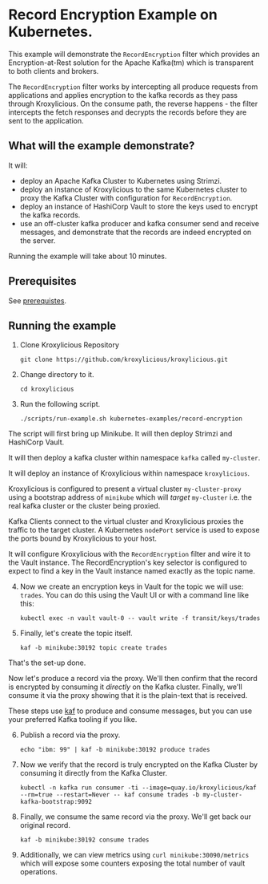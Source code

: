 # Record Encryption Example on Kubernetes.

This example will demonstrate the `RecordEncryption` filter which provides an Encryption-at-Rest solution for the
Apache Kafka(tm) which is transparent to both clients and brokers.

The `RecordEncryption` filter works by intercepting all produce requests from applications and applies encryption to
the kafka records as they pass through Kroxylicious. On the consume path, the reverse happens - the filter intercepts the fetch responses and decrypts the records before they are sent to the application.


## What will the example demonstrate?

It will:

* deploy an Apache Kafka Cluster to Kubernetes using Strimzi.
* deploy an instance of Kroxylicious to the same Kubernetes cluster  to proxy the Kafka Cluster with configuration for
  `RecordEncryption`.
* deploy an instance of HashiCorp Vault to store the keys used to encrypt the kafka records.
* use an off-cluster kafka producer and kafka consumer send and receive messages, and demonstrate
  that the records are indeed encrypted on the server.

Running the example will take about 10 minutes.

## Prerequisites

See [prerequistes](../README.md#prerequisites-to-run-the-kubernetes-examples).

## Running the example

1. Clone Kroxylicious Repository
    ```shell { prompt="We're going to demonstrate the Record Encryption feature of Kroxylicious. Let's start by cloning the repo." }
    git clone https://github.com/kroxylicious/kroxylicious.git
    ```
1. Change directory to it. 
    ```shell
    cd kroxylicious
    ```
1. Run the following script.
    ```shell { prompt="Now let's bring up minikube and install strimzi and vault. The script will also create a kafka cluster and deploy kroxylicious." }
    ./scripts/run-example.sh kubernetes-examples/record-encryption
    ```

The script will first bring up Minikube. It will then deploy Strimzi and HashiCorp Vault.

It will then deploy a kafka cluster within namespace `kafka` called `my-cluster`.

It will deploy an instance of Kroxylicious within namespace `kroxylicious`. 

Kroxylicious is configured  to present a virtual cluster `my-cluster-proxy` using a bootstrap address of `minikube`
which will _target_ `my-cluster` i.e. the real kafka cluster or the cluster being proxied.

Kafka Clients connect to the virtual cluster and Kroxylicious proxies the traffic to the target cluster.
A Kubernetes `nodePort` service is used to expose the ports bound by Kroxylicious to your host.

It will configure Kroxylicious with the `RecordEncryption` filter and wire it to the Vault instance. The
RecordEncryption's key selector is configured to expect to find a key in the Vault instance named exactly
as the topic name.

4. Now we create an encryption keys in Vault for the topic we will use: `trades`.  You can do this using the Vault
   UI or with a command line like this:
    ```shell { prompt="Now let's create an encryption key within vault.  This'll be used to encypt messages sent to the topic of the same name." }
    kubectl exec -n vault vault-0 -- vault write -f transit/keys/trades
    ```
4. Finally, let's create the topic itself.
    ```shell { prompt="and finally let's create the topic itself." }
    kaf -b minikube:30192 topic create trades
    ```

That's the set-up done.

Now let's produce a record via the proxy.  We'll then confirm that the record is encrypted by consuming it *directly*
on the Kafka cluster.  Finally, we'll consume it via the proxy showing that it is the plain-text that is received.

These steps use [kaf](https://github.com/birdayz/kaf) to produce and consume messages, but you can use your preferred
Kafka tooling if you like.

6. Publish a record via the proxy.
    ```shell { prompt="Time to start producing and consuming records.  First let's produce a record via the proxy."
   echo "ibm: 99" | kaf -b minikube:30192 produce trades
   ```
6. Now we verify that the record is truly encrypted on the Kafka Cluster by consuming it directly from the Kafka Cluster.
   ```shell { prompt="To show that the record is encrypted on the cluster, let's consume it directly from it. We'll see unintelligible bytes rather than the plain-text record." }
   kubectl -n kafka run consumer -ti --image=quay.io/kroxylicious/kaf --rm=true --restart=Never -- kaf consume trades -b my-cluster-kafka-bootstrap:9092
   ```
6. Finally, we consume the same record via the proxy.  We'll get back our original record.
   ```shell { prompt="Now let's consume the same record via the proxy.  This time we'll see the plain-text of the record as Kroxylicious will have decrypted it." }
   kaf -b minikube:30192 consume trades
   ```
6. Additionally, we can view metrics using `curl minikube:30090/metrics` which will expose some counters exposing the total number of vault operations.
